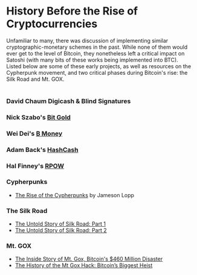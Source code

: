 # History Before the Rise of Cryptocurrencies
Unfamiliar to many, there was discussion of implementing similar cryptographic-monetary schemes in the past. While none of them would ever get to the level of Bitcoin, they nonetheless left a critical impact on Satoshi (with many bits of these works being implemented into BTC). <br> Listed below are some of these early projects, as well as resources on the Cypherpunk movement, and two critical phases during Bitcoin's rise: the Silk Road and Mt. GOX.
<br>
<br>
### David Chaum Digicash & Blind Signatures
### Nick Szabo's [Bit Gold](http://unenumerated.blogspot.com/2005/12/bit-gold.html)
### Wei Dei's [B Money](http://www.weidai.com/bmoney.txt)
### Adam Back's [HashCash](http://nakamotoinstitute.org/static/docs/hashcash.pdf)
### Hal Finney's [RPOW](https://cryptome.org/rpow.htm)
### Cypherpunks
  * [The Rise of the Cypherpunks](https://www.coindesk.com/the-rise-of-the-cypherpunks/) by Jameson Lopp
### The Silk Road
  * [The Untold Story of Silk Road: Part 1](https://www.wired.com/2015/04/silk-road-1/)
  * [The Untold Story of Silk Road: Part 2](https://www.wired.com/2015/05/silk-road-2/)
### Mt. GOX
  * [The Inside Story of Mt. Gox, Bitcoin's $460 Million Disaster](https://www.wired.com/2014/03/bitcoin-exchange/)
  * [The History of the Mt Gox Hack: Bitcoin’s Biggest Heist](https://blockonomi.com/mt-gox-hack/)
